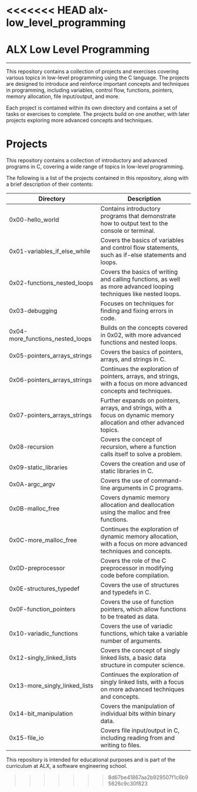 <<<<<<< HEAD
alx-low_level_programming
=======
# ALX Low Level Programming
----------------------------------------------------------------------------------------------------------------------------------------------------
This repository contains a collection of projects and exercises covering various topics in low-level programming using the C language. The projects are designed to introduce and reinforce important concepts and techniques in programming, including variables, control flow, functions, pointers, memory allocation, file input/output, and more.

Each project is contained within its own directory and contains a set of tasks or exercises to complete. The projects build on one another, with later projects exploring more advanced concepts and techniques.

# Projects

This repository contains a collection of introductory and advanced programs in C, covering a wide range of topics in low-level programming.

The following is a list of the projects contained in this repository, along with a brief description of their contents:

| Directory | Description |
| --- | --- |
| 0x00-hello_world | Contains introductory programs that demonstrate how to output text to the console or terminal. |
| 0x01-variables_if_else_while | Covers the basics of variables and control flow statements, such as if-else statements and loops. |
| 0x02-functions_nested_loops | Covers the basics of writing and calling functions, as well as more advanced looping techniques like nested loops. |
| 0x03-debugging | Focuses on techniques for finding and fixing errors in code. |
| 0x04-more_functions_nested_loops | Builds on the concepts covered in 0x02, with more advanced functions and nested loops. |
| 0x05-pointers_arrays_strings | Covers the basics of pointers, arrays, and strings in C. |
| 0x06-pointers_arrays_strings | Continues the exploration of pointers, arrays, and strings, with a focus on more advanced concepts and techniques. |
| 0x07-pointers_arrays_strings | Further expands on pointers, arrays, and strings, with a focus on dynamic memory allocation and other advanced topics. |
| 0x08-recursion | Covers the concept of recursion, where a function calls itself to solve a problem. |
| 0x09-static_libraries | Covers the creation and use of static libraries in C. |
| 0x0A-argc_argv | Covers the use of command-line arguments in C programs. |
| 0x0B-malloc_free | Covers dynamic memory allocation and deallocation using the malloc and free functions. |
| 0x0C-more_malloc_free | Continues the exploration of dynamic memory allocation, with a focus on more advanced techniques and concepts. |
| 0x0D-preprocessor | Covers the role of the C preprocessor in modifying code before compilation. |
| 0x0E-structures_typedef | Covers the use of structures and typedefs in C. |
| 0x0F-function_pointers | Covers the use of function pointers, which allow functions to be treated as data. |
| 0x10-variadic_functions | Covers the use of variadic functions, which take a variable number of arguments. |
| 0x12-singly_linked_lists | Covers the concept of singly linked lists, a basic data structure in computer science. |
| 0x13-more_singly_linked_lists | Continues the exploration of singly linked lists, with a focus on more advanced techniques and concepts. |
| 0x14-bit_manipulation | Covers the manipulation of individual bits within binary data. |
| 0x15-file_io | Covers file input/output in C, including reading from and writing to files. |

This repository is intended for educational purposes and is part of the curriculum at ALX, a software engineering school.


>>>>>>> 8d67be41867aa2b929507f1c6b95626c9c30f823
